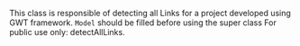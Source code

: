 This class is responsible of detecting all Links for a project developed using GWT framework.
`Model` should be filled before using the super class
For public use only: detectAllLinks. 